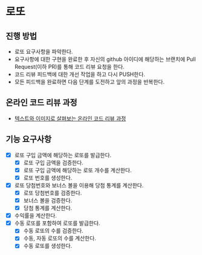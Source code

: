 # 로또
## 진행 방법
* 로또 요구사항을 파악한다.
* 요구사항에 대한 구현을 완료한 후 자신의 github 아이디에 해당하는 브랜치에 Pull Request(이하 PR)를 통해 코드 리뷰 요청을 한다.
* 코드 리뷰 피드백에 대한 개선 작업을 하고 다시 PUSH한다.
* 모든 피드백을 완료하면 다음 단계를 도전하고 앞의 과정을 반복한다.

## 온라인 코드 리뷰 과정
* [텍스트와 이미지로 살펴보는 온라인 코드 리뷰 과정](https://github.com/next-step/nextstep-docs/tree/master/codereview)

## 기능 요구사항

- [x] 로또 구입 금액에 해당하는 로또를 발급한다.
    - [x] 로또 구입 금액을 검증한다.
    - [x] 로또 구입 금액에 해당하는 로또 개수를 계산한다.
    - [x] 로또 번호를 생성한다.
- [x] 로또 당첨번호와 보너스 볼을 이용해 당첨 통계를 계산한다.
    - [x] 로또 당첨번호를 검증한다.
    - [x] 보너스 볼을 검증한다.
    - [x] 당첨 통계를 계산한다.
- [x] 수익률을 계산한다.
- [x] 수동 로또를 포함하여 로또를 발급한다.
    - [x] 수동 로또의 수를 검증한다.
    - [x] 수동, 자동 로또의 수를 계산한다.
    - [x] 수동 로또를 생성한다.
